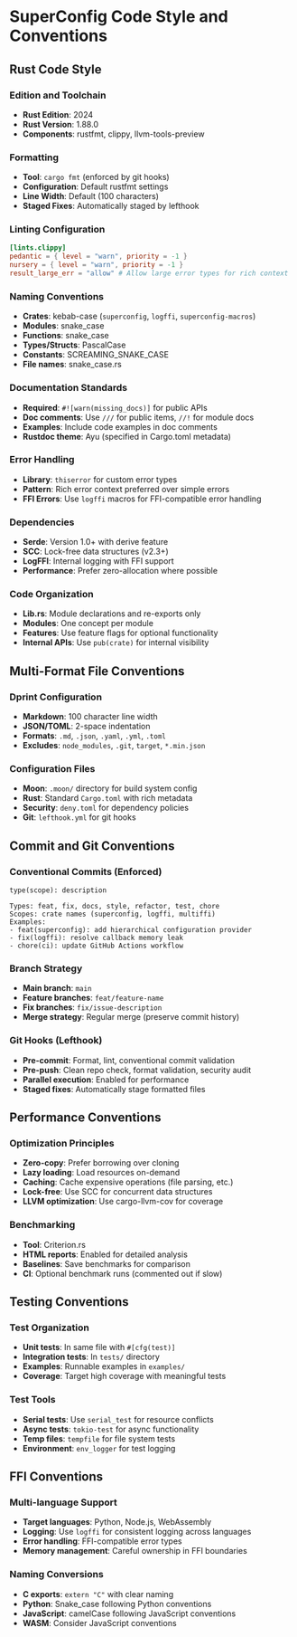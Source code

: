 # SuperConfig Code Style and Conventions

## Rust Code Style

### Edition and Toolchain

- **Rust Edition**: 2024
- **Rust Version**: 1.88.0
- **Components**: rustfmt, clippy, llvm-tools-preview

### Formatting

- **Tool**: `cargo fmt` (enforced by git hooks)
- **Configuration**: Default rustfmt settings
- **Line Width**: Default (100 characters)
- **Staged Fixes**: Automatically staged by lefthook

### Linting Configuration

```toml
[lints.clippy]
pedantic = { level = "warn", priority = -1 }
nursery = { level = "warn", priority = -1 }
result_large_err = "allow" # Allow large error types for rich context
```

### Naming Conventions

- **Crates**: kebab-case (`superconfig`, `logffi`, `superconfig-macros`)
- **Modules**: snake_case
- **Functions**: snake_case
- **Types/Structs**: PascalCase
- **Constants**: SCREAMING_SNAKE_CASE
- **File names**: snake_case.rs

### Documentation Standards

- **Required**: `#![warn(missing_docs)]` for public APIs
- **Doc comments**: Use `///` for public items, `//!` for module docs
- **Examples**: Include code examples in doc comments
- **Rustdoc theme**: Ayu (specified in Cargo.toml metadata)

### Error Handling

- **Library**: `thiserror` for custom error types
- **Pattern**: Rich error context preferred over simple errors
- **FFI Errors**: Use `logffi` macros for FFI-compatible error handling

### Dependencies

- **Serde**: Version 1.0+ with derive feature
- **SCC**: Lock-free data structures (v2.3+)
- **LogFFI**: Internal logging with FFI support
- **Performance**: Prefer zero-allocation where possible

### Code Organization

- **Lib.rs**: Module declarations and re-exports only
- **Modules**: One concept per module
- **Features**: Use feature flags for optional functionality
- **Internal APIs**: Use `pub(crate)` for internal visibility

## Multi-Format File Conventions

### Dprint Configuration

- **Markdown**: 100 character line width
- **JSON/TOML**: 2-space indentation
- **Formats**: `.md`, `.json`, `.yaml`, `.yml`, `.toml`
- **Excludes**: `node_modules`, `.git`, `target`, `*.min.json`

### Configuration Files

- **Moon**: `.moon/` directory for build system config
- **Rust**: Standard `Cargo.toml` with rich metadata
- **Security**: `deny.toml` for dependency policies
- **Git**: `lefthook.yml` for git hooks

## Commit and Git Conventions

### Conventional Commits (Enforced)

```
type(scope): description

Types: feat, fix, docs, style, refactor, test, chore
Scopes: crate names (superconfig, logffi, multiffi)
Examples:
- feat(superconfig): add hierarchical configuration provider  
- fix(logffi): resolve callback memory leak
- chore(ci): update GitHub Actions workflow
```

### Branch Strategy

- **Main branch**: `main`
- **Feature branches**: `feat/feature-name`
- **Fix branches**: `fix/issue-description`
- **Merge strategy**: Regular merge (preserve commit history)

### Git Hooks (Lefthook)

- **Pre-commit**: Format, lint, conventional commit validation
- **Pre-push**: Clean repo check, format validation, security audit
- **Parallel execution**: Enabled for performance
- **Staged fixes**: Automatically stage formatted files

## Performance Conventions

### Optimization Principles

- **Zero-copy**: Prefer borrowing over cloning
- **Lazy loading**: Load resources on-demand
- **Caching**: Cache expensive operations (file parsing, etc.)
- **Lock-free**: Use SCC for concurrent data structures
- **LLVM optimization**: Use cargo-llvm-cov for coverage

### Benchmarking

- **Tool**: Criterion.rs
- **HTML reports**: Enabled for detailed analysis
- **Baselines**: Save benchmarks for comparison
- **CI**: Optional benchmark runs (commented out if slow)

## Testing Conventions

### Test Organization

- **Unit tests**: In same file with `#[cfg(test)]`
- **Integration tests**: In `tests/` directory
- **Examples**: Runnable examples in `examples/`
- **Coverage**: Target high coverage with meaningful tests

### Test Tools

- **Serial tests**: Use `serial_test` for resource conflicts
- **Async tests**: `tokio-test` for async functionality
- **Temp files**: `tempfile` for file system tests
- **Environment**: `env_logger` for test logging

## FFI Conventions

### Multi-language Support

- **Target languages**: Python, Node.js, WebAssembly
- **Logging**: Use `logffi` for consistent logging across languages
- **Error handling**: FFI-compatible error types
- **Memory management**: Careful ownership in FFI boundaries

### Naming Conversions

- **C exports**: `extern "C"` with clear naming
- **Python**: Snake_case following Python conventions
- **JavaScript**: camelCase following JavaScript conventions
- **WASM**: Consider JavaScript conventions
